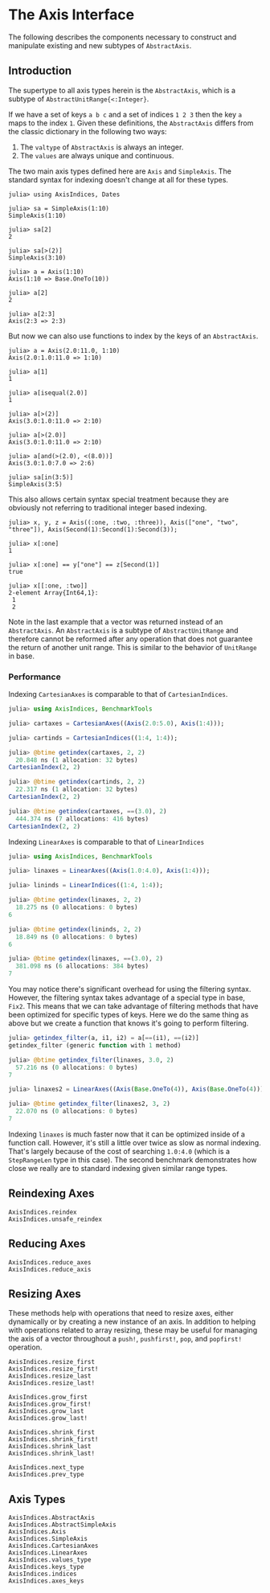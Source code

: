 # The Axis Interface

The following describes the components necessary to construct and manipulate existing and new subtypes of `AbstractAxis`.

## Introduction 

The supertype to all axis types herein is the `AbstractAxis`, which is a subtype of `AbstractUnitRange{<:Integer}`.

If we have a set of keys `a b c` and a set of indices `1 2 3` then the key `a` maps to the index `1`.
Given these definitions, the `AbstractAxis` differs from the classic dictionary in the following two ways:
1. The `valtype` of `AbstractAxis` is always an integer.
2. The `values` are always unique and continuous.

The two main axis types defined here are `Axis` and `SimpleAxis`.
The standard syntax for indexing doesn't change at all for these types.
```jldoctest intro_axis_examples
julia> using AxisIndices, Dates

julia> sa = SimpleAxis(1:10)
SimpleAxis(1:10)

julia> sa[2]
2

julia> sa[>(2)]
SimpleAxis(3:10)

julia> a = Axis(1:10)
Axis(1:10 => Base.OneTo(10))

julia> a[2]
2

julia> a[2:3]
Axis(2:3 => 2:3)
```

But now we can also use functions to index by the keys of an `AbstractAxis`.
```jldoctest intro_axis_examples
julia> a = Axis(2.0:11.0, 1:10)
Axis(2.0:1.0:11.0 => 1:10)

julia> a[1]
1

julia> a[isequal(2.0)]
1

julia> a[>(2)]
Axis(3.0:1.0:11.0 => 2:10)

julia> a[>(2.0)]
Axis(3.0:1.0:11.0 => 2:10)

julia> a[and(>(2.0), <(8.0))]
Axis(3.0:1.0:7.0 => 2:6)

julia> sa[in(3:5)]
SimpleAxis(3:5)
```

This also allows certain syntax special treatment because they are obviously not referring to traditional integer based indexing.
```jldoctest intro_axis_examples
julia> x, y, z = Axis((:one, :two, :three)), Axis(["one", "two", "three"]), Axis(Second(1):Second(1):Second(3));

julia> x[:one]
1

julia> x[:one] == y["one"] == z[Second(1)]
true

julia> x[[:one, :two]]
2-element Array{Int64,1}:
 1
 2
```
Note in the last example that a vector was returned instead of an `AbstractAxis`.
An `AbstractAxis` is a subtype of `AbstractUnitRange` and therefore cannot be reformed after any operation that does not guarantee the return of another unit range.
This is similar to the behavior of `UnitRange` in base.


### Performance

Indexing `CartesianAxes` is comparable to that of `CartesianIndices`.
```julia
julia> using AxisIndices, BenchmarkTools

julia> cartaxes = CartesianAxes((Axis(2.0:5.0), Axis(1:4)));

julia> cartinds = CartesianIndices((1:4, 1:4));

julia> @btime getindex(cartaxes, 2, 2)
  20.848 ns (1 allocation: 32 bytes)
CartesianIndex(2, 2)

julia> @btime getindex(cartinds, 2, 2)
  22.317 ns (1 allocation: 32 bytes)
CartesianIndex(2, 2)

julia> @btime getindex(cartaxes, ==(3.0), 2)
  444.374 ns (7 allocations: 416 bytes)
CartesianIndex(2, 2)
```

Indexing `LinearAxes` is comparable to that of `LinearIndices`
```julia
julia> using AxisIndices, BenchmarkTools

julia> linaxes = LinearAxes((Axis(1.0:4.0), Axis(1:4)));

julia> lininds = LinearIndices((1:4, 1:4));

julia> @btime getindex(linaxes, 2, 2)
  18.275 ns (0 allocations: 0 bytes)
6

julia> @btime getindex(lininds, 2, 2)
  18.849 ns (0 allocations: 0 bytes)
6

julia> @btime getindex(linaxes, ==(3.0), 2)
  381.098 ns (6 allocations: 384 bytes)
7
```

You may notice there's significant overhead for using the filtering syntax.
However, the filtering syntax takes advantage of a special type in base, `Fix2`.
This means that we can take advantage of filtering methods that have been optimized for specific types of keys. 
Here we do the same thing as above but we create a function that knows it's going to perform filtering.

```julia
julia> getindex_filter(a, i1, i2) = a[==(i1), ==(i2)]
getindex_filter (generic function with 1 method)

julia> @btime getindex_filter(linaxes, 3.0, 2)
  57.216 ns (0 allocations: 0 bytes)
7

julia> linaxes2 = LinearAxes((Axis(Base.OneTo(4)), Axis(Base.OneTo(4))));

julia> @btime getindex_filter(linaxes2, 3, 2)
  22.070 ns (0 allocations: 0 bytes)
7
```
Indexing `linaxes` is much faster now that it can be optimized inside of a function call.
However, it's still a little over twice as slow as normal indexing.
That's largely because of the cost of searching `1.0:4.0` (which is a `StepRangeLen` type in this case).
The second benchmark demonstrates how close we really are to standard indexing given similar range types.


## Reindexing Axes

```@docs
AxisIndices.reindex
AxisIndices.unsafe_reindex
```
## Reducing Axes

```@docs
AxisIndices.reduce_axes
AxisIndices.reduce_axis
```
## Resizing Axes

These methods help with operations that need to resize axes, either dynamically or by creating a new instance of an axis. In addition to helping with operations related to array resizing, these may be useful for managing the axis of a vector throughout a `push!`, `pushfirst!`, `pop`, and `popfirst!` operation.

```@docs
AxisIndices.resize_first
AxisIndices.resize_first!
AxisIndices.resize_last
AxisIndices.resize_last!

AxisIndices.grow_first
AxisIndices.grow_first!
AxisIndices.grow_last
AxisIndices.grow_last!

AxisIndices.shrink_first
AxisIndices.shrink_first!
AxisIndices.shrink_last
AxisIndices.shrink_last!

AxisIndices.next_type
AxisIndices.prev_type
```

## Axis Types

```@docs
AxisIndices.AbstractAxis
AxisIndices.AbstractSimpleAxis
AxisIndices.Axis
AxisIndices.SimpleAxis
AxisIndices.CartesianAxes
AxisIndices.LinearAxes
AxisIndices.values_type
AxisIndices.keys_type
AxisIndices.indices
AxisIndices.axes_keys
```

